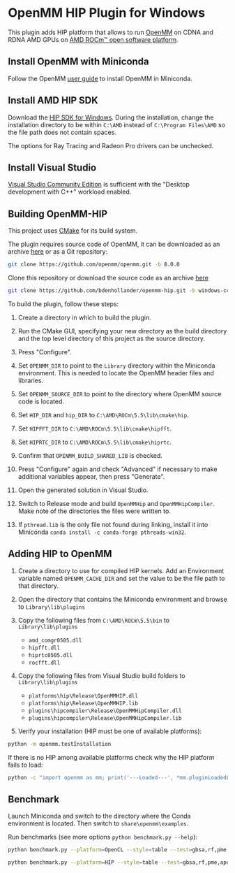 # OpenMM HIP Plugin for Windows

This plugin adds HIP platform that allows to run [OpenMM](https://openmm.org) on CDNA and RDNA
AMD GPUs on [AMD ROCm™ open software platform](https://rocmdocs.amd.com).

## Install OpenMM with Miniconda

Follow the OpenMM [user guide](http://docs.openmm.org/latest/userguide/application/01_getting_started.html#installing-openmm) 
to install OpenMM in Miniconda.

## Install AMD HIP SDK

Download the [HIP SDK for Windows](https://www.amd.com/en/developer/rocm-hub/hip-sdk.html). During the installation, change
the installation directory to be within `C:\AMD` instead of `C:\Program Files\AMD` so the file path does not contain spaces.

The options for Ray Tracing and Radeon Pro drivers can be unchecked.

## Install Visual Studio

[Visual Studio Community Edition](https://visualstudio.microsoft.com/vs/community/) is sufficient with the 
"Desktop development with C++" workload enabled.

## Building OpenMM-HIP

This project uses [CMake](http://www.cmake.org) for its build system.

The plugin requires source code of OpenMM, it can be downloaded as an archive
[here](https://github.com/openmm/openmm/releases) or as a Git repository:

```sh
git clone https://github.com/openmm/openmm.git -b 8.0.0
```

Clone this repository or download the source code as an archive
[here](https://github.com/bdenhollander/openmm-hip/archive/refs/heads/windows-compatibility.zip)

```sh
git clone https://github.com/bdenhollander/openmm-hip.git -b windows-compatibility
```

To build the plugin, follow these steps:

1. Create a directory in which to build the plugin.

2. Run the CMake GUI, specifying your new directory as the build directory and the top
level directory of this project as the source directory.

3. Press "Configure".

4. Set `OPENMM_DIR` to point to the `Library` directory within the Miniconda environment.
 This is needed to locate the OpenMM header files and libraries.

5. Set `OPENMM_SOURCE_DIR` to point to the directory where OpenMM source code is located.

6. Set `HIP_DIR` and `hip_DIR` to `C:\AMD\ROCm\5.5\lib\cmake\hip`.

7. Set `HIPFFT_DIR` to `C:\AMD\ROCm\5.5\lib\cmake\hipfft`.

8. Set `HIPRTC_DIR` to `C:\AMD\ROCm\5.5\lib\cmake\hiprtc`.

9. Confirm that `OPENMM_BUILD_SHARED_LIB` is checked.

10. Press "Configure" again and check "Advanced" if necessary to make additional variables appear, then press "Generate".

11. Open the generated solution in Visual Studio.

12. Switch to Release mode and build `OpenMMHip` and `OpenMMHipCompiler`. Make note of the directories the files were written to.

13. If `pthread.lib` is the only file not found during linking, install it into Miniconda `conda install -c conda-forge pthreads-win32`.

## Adding HIP to OpenMM

1. Create a directory to use for compiled HIP kernels. Add an Environment variable named `OPENMM_CACHE_DIR` and set the value
to be the file path to that directory.

2. Open the directory that contains the Miniconda environment and browse to `Library\lib\plugins`

3. Copy the following files from `C:\AMD\ROCm\5.5\bin` to `Library\lib\plugins`
   - `amd_comgr0505.dll`
   - `hipfft.dll`
   - `hiprtc0505.dll`
   - `rocfft.dll`

4. Copy the following files from Visual Studio build folders to `Library\lib\plugins`
   - `platforms\hip\Release\OpenMMHIP.dll`
   - `platforms\hip\Release\OpenMMHIP.lib`
   - `plugins\hipcompiler\Release\OpenMMHipCompiler.dll`
   - `plugins\hipcompiler\Release\OpenMMHipCompiler.lib`

5. Verify your installation (HIP must be one of available platforms):

```sh
python -m openmm.testInstallation
```

If there is no HIP among available platforms check why the HIP platform fails to load:

```sh
python -c "import openmm as mm; print('---Loaded---', *mm.pluginLoadedLibNames, '---Failed---', *mm.Platform.getPluginLoadFailures(), sep='\n')"
```

## Benchmark

Launch Miniconda and switch to the directory where the Conda environment is located. Then switch to `share\openmm\examples`.

Run benchmarks (see more options `python benchmark.py --help`):

```sh
python benchmark.py --platform=OpenCL --style=table --test=gbsa,rf,pme,apoa1rf,apoa1pme,apoa1ljpme
```

```sh
python benchmark.py --platform=HIP --style=table --test=gbsa,rf,pme,apoa1rf,apoa1pme,apoa1ljpme
```
